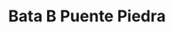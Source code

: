 ---
title: "Bata B Puente Piedra"
url: /distrito-de-puente-piedra/bata-b-puente-piedra/
shop: Schuhe
---